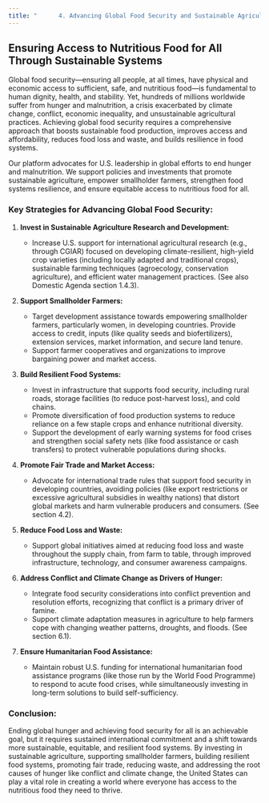 ```yaml
---
title: "      4. Advancing Global Food Security and Sustainable Agriculture"
---
```


## Ensuring Access to Nutritious Food for All Through Sustainable Systems

Global food security—ensuring all people, at all times, have physical and economic access to sufficient, safe, and nutritious food—is fundamental to human dignity, health, and stability. Yet, hundreds of millions worldwide suffer from hunger and malnutrition, a crisis exacerbated by climate change, conflict, economic inequality, and unsustainable agricultural practices. Achieving global food security requires a comprehensive approach that boosts sustainable food production, improves access and affordability, reduces food loss and waste, and builds resilience in food systems.

Our platform advocates for U.S. leadership in global efforts to end hunger and malnutrition. We support policies and investments that promote sustainable agriculture, empower smallholder farmers, strengthen food systems resilience, and ensure equitable access to nutritious food for all.

### Key Strategies for Advancing Global Food Security:

1.  **Invest in Sustainable Agriculture Research and Development:**
    *   Increase U.S. support for international agricultural research (e.g., through CGIAR) focused on developing climate-resilient, high-yield crop varieties (including locally adapted and traditional crops), sustainable farming techniques (agroecology, conservation agriculture), and efficient water management practices. (See also Domestic Agenda section 1.4.3).

2.  **Support Smallholder Farmers:**
    *   Target development assistance towards empowering smallholder farmers, particularly women, in developing countries. Provide access to credit, inputs (like quality seeds and biofertilizers), extension services, market information, and secure land tenure.
    *   Support farmer cooperatives and organizations to improve bargaining power and market access.

3.  **Build Resilient Food Systems:**
    *   Invest in infrastructure that supports food security, including rural roads, storage facilities (to reduce post-harvest loss), and cold chains.
    *   Promote diversification of food production systems to reduce reliance on a few staple crops and enhance nutritional diversity.
    *   Support the development of early warning systems for food crises and strengthen social safety nets (like food assistance or cash transfers) to protect vulnerable populations during shocks.

4.  **Promote Fair Trade and Market Access:**
    *   Advocate for international trade rules that support food security in developing countries, avoiding policies (like export restrictions or excessive agricultural subsidies in wealthy nations) that distort global markets and harm vulnerable producers and consumers. (See section 4.2).

5.  **Reduce Food Loss and Waste:**
    *   Support global initiatives aimed at reducing food loss and waste throughout the supply chain, from farm to table, through improved infrastructure, technology, and consumer awareness campaigns.

6.  **Address Conflict and Climate Change as Drivers of Hunger:**
    *   Integrate food security considerations into conflict prevention and resolution efforts, recognizing that conflict is a primary driver of famine.
    *   Support climate adaptation measures in agriculture to help farmers cope with changing weather patterns, droughts, and floods. (See section 6.1).

7.  **Ensure Humanitarian Food Assistance:**
    *   Maintain robust U.S. funding for international humanitarian food assistance programs (like those run by the World Food Programme) to respond to acute food crises, while simultaneously investing in long-term solutions to build self-sufficiency.

### Conclusion:

Ending global hunger and achieving food security for all is an achievable goal, but it requires sustained international commitment and a shift towards more sustainable, equitable, and resilient food systems. By investing in sustainable agriculture, supporting smallholder farmers, building resilient food systems, promoting fair trade, reducing waste, and addressing the root causes of hunger like conflict and climate change, the United States can play a vital role in creating a world where everyone has access to the nutritious food they need to thrive.
